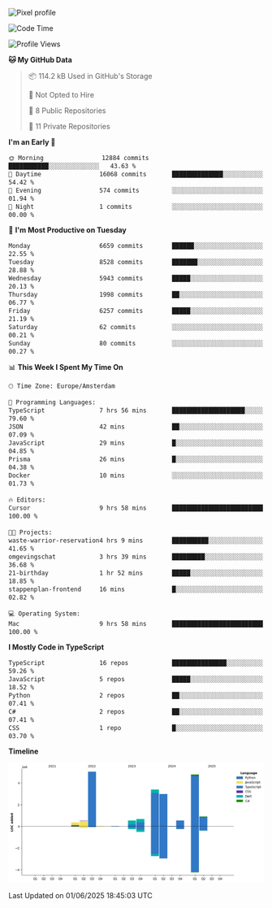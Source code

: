 ![Pixel profile](https://pixel-profile.vercel.app/api/github-stats?username=Atchferox&screen_effect=true&theme=rainbow
)


<!--START_SECTION:waka-->
![Code Time](http://img.shields.io/badge/Code%20Time-702%20hrs%203%20mins-blue)

![Profile Views](http://img.shields.io/badge/Profile%20Views-0-blue)

**🐱 My GitHub Data** 

> 📦 114.2 kB Used in GitHub's Storage 
 > 
> 🚫 Not Opted to Hire
 > 
> 📜 8 Public Repositories 
 > 
> 🔑 11 Private Repositories 
 > 
**I'm an Early 🐤** 

```text
🌞 Morning                12884 commits       ███████████░░░░░░░░░░░░░░   43.63 % 
🌆 Daytime                16068 commits       ██████████████░░░░░░░░░░░   54.42 % 
🌃 Evening                574 commits         ░░░░░░░░░░░░░░░░░░░░░░░░░   01.94 % 
🌙 Night                  1 commits           ░░░░░░░░░░░░░░░░░░░░░░░░░   00.00 % 
```
📅 **I'm Most Productive on Tuesday** 

```text
Monday                   6659 commits        ██████░░░░░░░░░░░░░░░░░░░   22.55 % 
Tuesday                  8528 commits        ███████░░░░░░░░░░░░░░░░░░   28.88 % 
Wednesday                5943 commits        █████░░░░░░░░░░░░░░░░░░░░   20.13 % 
Thursday                 1998 commits        ██░░░░░░░░░░░░░░░░░░░░░░░   06.77 % 
Friday                   6257 commits        █████░░░░░░░░░░░░░░░░░░░░   21.19 % 
Saturday                 62 commits          ░░░░░░░░░░░░░░░░░░░░░░░░░   00.21 % 
Sunday                   80 commits          ░░░░░░░░░░░░░░░░░░░░░░░░░   00.27 % 
```


📊 **This Week I Spent My Time On** 

```text
🕑︎ Time Zone: Europe/Amsterdam

💬 Programming Languages: 
TypeScript               7 hrs 56 mins       ████████████████████░░░░░   79.60 % 
JSON                     42 mins             ██░░░░░░░░░░░░░░░░░░░░░░░   07.09 % 
JavaScript               29 mins             █░░░░░░░░░░░░░░░░░░░░░░░░   04.85 % 
Prisma                   26 mins             █░░░░░░░░░░░░░░░░░░░░░░░░   04.38 % 
Docker                   10 mins             ░░░░░░░░░░░░░░░░░░░░░░░░░   01.73 % 

🔥 Editors: 
Cursor                   9 hrs 58 mins       █████████████████████████   100.00 % 

🐱‍💻 Projects: 
waste-warrior-reservation4 hrs 9 mins        ██████████░░░░░░░░░░░░░░░   41.65 % 
omgevingschat            3 hrs 39 mins       █████████░░░░░░░░░░░░░░░░   36.68 % 
21-birthday              1 hr 52 mins        █████░░░░░░░░░░░░░░░░░░░░   18.85 % 
stappenplan-frontend     16 mins             █░░░░░░░░░░░░░░░░░░░░░░░░   02.82 % 

💻 Operating System: 
Mac                      9 hrs 58 mins       █████████████████████████   100.00 % 
```

**I Mostly Code in TypeScript** 

```text
TypeScript               16 repos            ███████████████░░░░░░░░░░   59.26 % 
JavaScript               5 repos             █████░░░░░░░░░░░░░░░░░░░░   18.52 % 
Python                   2 repos             ██░░░░░░░░░░░░░░░░░░░░░░░   07.41 % 
C#                       2 repos             ██░░░░░░░░░░░░░░░░░░░░░░░   07.41 % 
CSS                      1 repo              █░░░░░░░░░░░░░░░░░░░░░░░░   03.70 % 
```



**Timeline**

![Lines of Code chart](https://raw.githubusercontent.com/Atchferox/Atchferox/main/assets/bar_graph.png)


 Last Updated on 01/06/2025 18:45:03 UTC
<!--END_SECTION:waka-->
